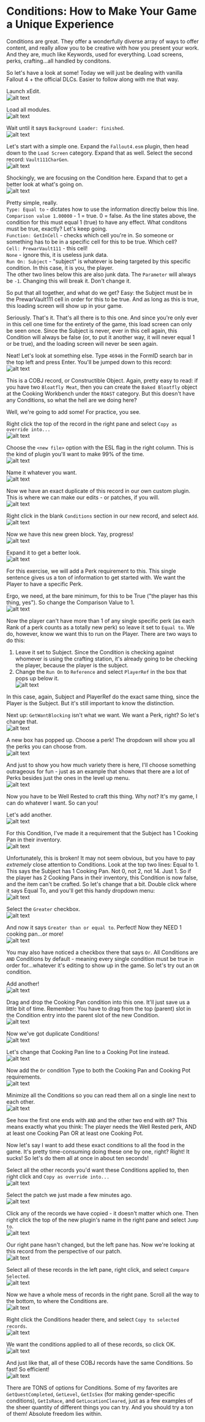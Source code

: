 # Conditions: How to Make Your Game a Unique Experience

Conditions are great. They offer a wonderfully diverse array of ways to offer content, and really allow you to be creative with how you present your work. And they are, much like Keywords, used for everything. Load screens, perks, crafting...all handled by conditons.

So let's have a look at some! Today we will just be dealing with vanilla Fallout 4 + the official DLCs. Easier to follow along with me that way.

Launch xEdit.  
![alt text](https://github.com/LivelyDismay/Learn-To-Mod/blob/85dbbac06b49ece34da86376fef58d5a82d80114/images/conditions1.png)

Load all modules.  
![alt text](https://github.com/LivelyDismay/Learn-To-Mod/blob/85dbbac06b49ece34da86376fef58d5a82d80114/images/conditions2.png)

Wait until it says `Background Loader: finished`.  
![alt text](https://github.com/LivelyDismay/Learn-To-Mod/blob/85dbbac06b49ece34da86376fef58d5a82d80114/images/conditions3.png)

Let's start with a simple one. Expand the `Fallout4.esm` plugin, then head down to the `Load Screen` category. Expand that as well. Select the second record: `Vault111CharGen`.  
![alt text](https://github.com/LivelyDismay/Learn-To-Mod/blob/85dbbac06b49ece34da86376fef58d5a82d80114/images/conditions4.png)

Shockingly, we are focusing on the Condition here. Expand that to get a better look at what's going on.  
![alt text](https://github.com/LivelyDismay/Learn-To-Mod/blob/85dbbac06b49ece34da86376fef58d5a82d80114/images/conditions5.png)

Pretty simple, really.  
`Type: Equal to` - dictates how to use the information directly below this line.
`Comparison value 1.00000` - 1 = true. 0 = false. As the line states above, the condition for this must equal 1 (true) to have any effect. What conditons must be true, exactly? Let's keep going.  
`Function: GetInCell` - checks which cell you're in. So someone or something has to be in a specific cell for this to be true. Which cell?  
`Cell: PrewarVault111` - this cell!  
`None` - ignore this, it is useless junk data.  
`Run On: Subject` - "subject" is whatever is being targeted by this specific condition. In this case, it is you, the player.  
The other two lines below this are also junk data. The `Parameter` will always be `-1`. Changing this will break it. Don't change it.  

So put that all together, and what do we get? Easy: the Subject must be in the PrewarVault111 cell in order for this to be true. And as long as this is true, this loading screen will show up in your game.

Seriously. That's it. That's all there is to this one. And since you're only ever in this cell one time for the entirety of the game, this load screen can only be seen once. Since the Subject is never, ever in this cell again, this Condition will always be false (or, to put it another way, it will never equal 1 or be true), and the loading screen will never be seen again.

Neat! Let's look at something else. Type `46946` in the FormID search bar in the top left and press Enter. You'll be jumped down to this record:  
![alt text](https://github.com/LivelyDismay/Learn-To-Mod/blob/85dbbac06b49ece34da86376fef58d5a82d80114/images/conditions6.png)

This is a COBJ record, or Constructible Object. Again, pretty easy to read: if you have two `Bloatfly Meat`, then you can create the `Baked Bloatfly` object at the Cooking Workbench under the `ROAST` category. But this doesn't have any Conditions, so what the hell are we doing here?

Well, we're going to add some! For practice, you see.

Right click the top of the record in the right pane and select `Copy as override into...`  
![alt text](https://github.com/LivelyDismay/Learn-To-Mod/blob/85dbbac06b49ece34da86376fef58d5a82d80114/images/conditions7.png)

Choose the `<new file>` option with the ESL flag in the right column. This is the kind of plugin you'll want to make 99% of the time.  
![alt text](https://github.com/LivelyDismay/Learn-To-Mod/blob/85dbbac06b49ece34da86376fef58d5a82d80114/images/conditions8.png)

Name it whatever you want.  
![alt text](https://github.com/LivelyDismay/Learn-To-Mod/blob/85dbbac06b49ece34da86376fef58d5a82d80114/images/conditions9.png)

Now we have an exact duplicate of this record in our own custom plugin. This is where we can make our edits - or patches, if you will.  
![alt text](https://github.com/LivelyDismay/Learn-To-Mod/blob/85dbbac06b49ece34da86376fef58d5a82d80114/images/conditions10.png)

Right click in the blank `Conditions` section in our new record, and select `Add`.  
![alt text](https://github.com/LivelyDismay/Learn-To-Mod/blob/85dbbac06b49ece34da86376fef58d5a82d80114/images/conditions11.png)

Now we have this new green block. Yay, progress!  
![alt text](https://github.com/LivelyDismay/Learn-To-Mod/blob/85dbbac06b49ece34da86376fef58d5a82d80114/images/conditions12.png)

Expand it to get a better look.  
![alt text](https://github.com/LivelyDismay/Learn-To-Mod/blob/85dbbac06b49ece34da86376fef58d5a82d80114/images/conditions13.png)

For this exercise, we will add a Perk requirement to this. This single sentence gives us a ton of information to get started with. We want the Player to have a specific Perk.

Ergo, we need, at the bare minimum, for this to be True ("the player has this thing, yes"). So change the Comparison Value to 1.  
![alt text](https://github.com/LivelyDismay/Learn-To-Mod/blob/85dbbac06b49ece34da86376fef58d5a82d80114/images/conditions14.png)

Now the player can't have more than 1 of any single specific perk (as each Rank of a perk counts as a totally new perk) so leave it set to `Equal to`. We do, however, know we want this to run on the Player. There are two ways to do this:

1. Leave it set to Subject. Since the Condition is checking against whomever is using the crafting station, it's already going to be checking the player, because the player is the subject.  
2. Change the `Run On` to `Reference` and select `PlayerRef` in the box that pops up below it.  
![alt text](https://github.com/LivelyDismay/Learn-To-Mod/blob/85dbbac06b49ece34da86376fef58d5a82d80114/images/conditions15.png)

In this case, again, Subject and PlayerRef do the exact same thing, since the Player is the Subject. But it's still important to know the distinction.

Next up: `GetWantBlocking` isn't what we want. We want a Perk, right? So let's change that.  
![alt text](https://github.com/LivelyDismay/Learn-To-Mod/blob/85dbbac06b49ece34da86376fef58d5a82d80114/images/conditions16.png)

A new box has popped up. Choose a perk! The dropdown will show you all the perks you can choose from.  
![alt text](https://github.com/LivelyDismay/Learn-To-Mod/blob/85dbbac06b49ece34da86376fef58d5a82d80114/images/conditions17.png)

And just to show you how much variety there is here, I'll choose something outrageous for fun - just as an example that shows that there are a lot of Perks besides just the ones in the level up menu.  
![alt text](https://github.com/LivelyDismay/Learn-To-Mod/blob/85dbbac06b49ece34da86376fef58d5a82d80114/images/conditions18.png)

Now you have to be Well Rested to craft this thing. Why not? It's my game, I can do whatever I want. So can you!

Let's add another.  
![alt text](https://github.com/LivelyDismay/Learn-To-Mod/blob/85dbbac06b49ece34da86376fef58d5a82d80114/images/conditions19.png)

For this Condition, I've made it a requirement that the Subject has 1 Cooking Pan in their inventory.  
![alt text](https://github.com/LivelyDismay/Learn-To-Mod/blob/85dbbac06b49ece34da86376fef58d5a82d80114/images/conditions20.png)

Unfortunately, this is broken! It may not seem obvious, but you have to pay *extremely* close attention to Conditions. Look at the top two lines: Equal to 1. This says the Subject has 1 Cooking Pan. Not 0, not 2, not 14. Just 1. So if the player has 2 Cooking Pans in their inventory, this Condition is now false, and the item can't be crafted. So let's change that a bit. Double click where it says Equal To, and you'll get this handy dropdown menu:  
![alt text](https://github.com/LivelyDismay/Learn-To-Mod/blob/85dbbac06b49ece34da86376fef58d5a82d80114/images/conditions21.png)

Select the `Greater` checkbox.  
![alt text](https://github.com/LivelyDismay/Learn-To-Mod/blob/85dbbac06b49ece34da86376fef58d5a82d80114/images/conditions22.png)

And now it says `Greater than or equal to`. Perfect! Now they NEED 1 cooking pan...or more!  
![alt text](https://github.com/LivelyDismay/Learn-To-Mod/blob/85dbbac06b49ece34da86376fef58d5a82d80114/images/conditions23.png)

You may also have noticed a checkbox there that says `Or`. All Conditions are `AND` Conditions by default - meaning every single condition must be true in order for...whatever it's editing to show up in the game. So let's try out an `OR` condition.

Add another!  
![alt text](https://github.com/LivelyDismay/Learn-To-Mod/blob/85dbbac06b49ece34da86376fef58d5a82d80114/images/conditions24.png)

Drag and drop the Cooking Pan condition into this one. It'll just save us a little bit of time. Remember: You have to drag from the top (parent) slot in the Condition entry into the parent slot of the new Condition.  
![alt text](https://github.com/LivelyDismay/Learn-To-Mod/blob/85dbbac06b49ece34da86376fef58d5a82d80114/images/conditions25.png)

Now we've got duplicate Conditions!  
![alt text](https://github.com/LivelyDismay/Learn-To-Mod/blob/85dbbac06b49ece34da86376fef58d5a82d80114/images/conditions26.png)

Let's change that Cooking Pan line to a Cooking Pot line instead.  
![alt text](https://github.com/LivelyDismay/Learn-To-Mod/blob/85dbbac06b49ece34da86376fef58d5a82d80114/images/conditions27.png)

Now add the `Or` condition Type to both the Cooking Pan and Cooking Pot requirements.  
![alt text](https://github.com/LivelyDismay/Learn-To-Mod/blob/85dbbac06b49ece34da86376fef58d5a82d80114/images/conditions28.png)

Minimize all the Conditions so you can read them all on a single line next to each other.  
![alt text](https://github.com/LivelyDismay/Learn-To-Mod/blob/85dbbac06b49ece34da86376fef58d5a82d80114/images/conditions29.png)

See how the first one ends with `AND` and the other two end with `OR`? This means exactly what you think: The player needs the Well Rested perk, AND at least one Cooking Pan OR at least one Cooking Pot.  

Now let's say I want to add these exact conditions to all the food in the game. It's pretty time-consuming doing these one by one, right? Right! It sucks! So let's do them all at once in about ten seconds!

Select all the other records you'd want these Conditions applied to, then right click and `Copy as override into...`  
![alt text](https://github.com/LivelyDismay/Learn-To-Mod/blob/85dbbac06b49ece34da86376fef58d5a82d80114/images/conditions30.png)

Select the patch we just made a few minutes ago.  
![alt text](https://github.com/LivelyDismay/Learn-To-Mod/blob/85dbbac06b49ece34da86376fef58d5a82d80114/images/conditions31.png)

Click any of the records we have copied - it doesn't matter which one. Then right click the top of the new plugin's name in the right pane and select `Jump to`.  
![alt text](https://github.com/LivelyDismay/Learn-To-Mod/blob/85dbbac06b49ece34da86376fef58d5a82d80114/images/conditions32.png)

Our right pane hasn't changed, but the left pane has. Now we're looking at this record from the perspective of our patch.  
![alt text](https://github.com/LivelyDismay/Learn-To-Mod/blob/85dbbac06b49ece34da86376fef58d5a82d80114/images/conditions33.png)

Select all of these records in the left pane, right click, and select `Compare Selected`.  
![alt text](https://github.com/LivelyDismay/Learn-To-Mod/blob/85dbbac06b49ece34da86376fef58d5a82d80114/images/conditions34.png)

Now we have a whole mess of records in the right pane. Scroll all the way to the bottom, to where the Conditions are.  
![alt text](https://github.com/LivelyDismay/Learn-To-Mod/blob/85dbbac06b49ece34da86376fef58d5a82d80114/images/conditions35.png)

Right click the Conditions header there, and select `Copy to selected records`.  
![alt text](https://github.com/LivelyDismay/Learn-To-Mod/blob/85dbbac06b49ece34da86376fef58d5a82d80114/images/conditions36.png)

We want the conditions applied to all of these records, so click OK.  
![alt text](https://github.com/LivelyDismay/Learn-To-Mod/blob/85dbbac06b49ece34da86376fef58d5a82d80114/images/conditions37.png)

And just like that, all of these COBJ records have the same Conditions. So fast! So efficient!  
![alt text](https://github.com/LivelyDismay/Learn-To-Mod/blob/85dbbac06b49ece34da86376fef58d5a82d80114/images/conditions38.png)

There are TONS of options for Conditions. Some of my favorites are `GetQuestCompleted`, `GetLevel`, `GetIsSex` (for making gender-specific conditions), `GetIsRace`, and `GetLocationCleared`, just as a few examples of the sheer quantity of different things you can try. And you should try a ton of them! Absolute freedom lies within.

